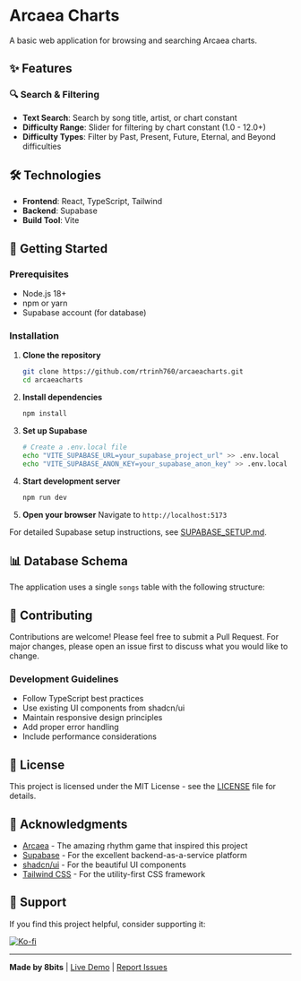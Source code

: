 # Arcaea Charts

A basic web application for browsing and searching Arcaea charts.

## ✨ Features

### 🔍 **Search & Filtering**
- **Text Search**: Search by song title, artist, or chart constant
- **Difficulty Range**:  Slider for filtering by chart constant (1.0 - 12.0+)
- **Difficulty Types**: Filter by Past, Present, Future, Eternal, and Beyond difficulties

## 🛠️ Technologies
- **Frontend**: React, TypeScript, Tailwind
- **Backend**: Supabase
- **Build Tool**: Vite

## 🚀 Getting Started

### Prerequisites
- Node.js 18+ 
- npm or yarn
- Supabase account (for database)

### Installation

1. **Clone the repository**
   ```bash
   git clone https://github.com/rtrinh760/arcaeacharts.git
   cd arcaeacharts
   ```

2. **Install dependencies**
   ```bash
   npm install
   ```

3. **Set up Supabase**
   ```bash
   # Create a .env.local file
   echo "VITE_SUPABASE_URL=your_supabase_project_url" >> .env.local
   echo "VITE_SUPABASE_ANON_KEY=your_supabase_anon_key" >> .env.local
   ```

4. **Start development server**
   ```bash
   npm run dev
   ```

5. **Open your browser**
   Navigate to `http://localhost:5173`

For detailed Supabase setup instructions, see [SUPABASE_SETUP.md](SUPABASE_SETUP.md).

## 📊 Database Schema

The application uses a single `songs` table with the following structure:

## 🤝 Contributing

Contributions are welcome! Please feel free to submit a Pull Request. For major changes, please open an issue first to discuss what you would like to change.

### Development Guidelines
- Follow TypeScript best practices
- Use existing UI components from shadcn/ui
- Maintain responsive design principles
- Add proper error handling
- Include performance considerations

## 📝 License

This project is licensed under the MIT License - see the [LICENSE](LICENSE) file for details.

## 🙏 Acknowledgments

- [Arcaea](https://arcaea.lowiro.com/) - The amazing rhythm game that inspired this project
- [Supabase](https://supabase.com/) - For the excellent backend-as-a-service platform
- [shadcn/ui](https://ui.shadcn.com/) - For the beautiful UI components
- [Tailwind CSS](https://tailwindcss.com/) - For the utility-first CSS framework

## 💖 Support

If you find this project helpful, consider supporting it:

[![Ko-fi](https://storage.ko-fi.com/cdn/kofi5.png?v=6)](https://ko-fi.com/S6S41JCXEZ)

---

**Made by 8bits** | [Live Demo](https://arcaeacharts.vercel.app) | [Report Issues](https://github.com/rtrinh760/arcaeacharts/issues)
